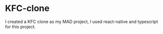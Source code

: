 # KFC-clone
I created a KFC clone as my MAD project, I used react-native and typescript for this project.
